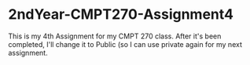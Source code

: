 2ndYear-CMPT270-Assignment4
===========================
This is my 4th Assignment for my CMPT 270 class. After it's been completed, I'll change it to Public (so I can use private again for my next assignment.
